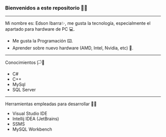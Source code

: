 ### Bienvenidos a este repositorio 👋:stuck_out_tongue_winking_eye:
___
Mi nombre es: Edson Ibarra:sparkles:, me gusta la tecnología, especialmente el apartado para hardware de PC :computer:.
- Me gusta la Programación ⌨️.
- Aprender sobre nuevo hardware (AMD, Intel, Nvidia, etc) 🏢.
___
Conocimientos 🏳️🍎
- C#
- C++
- MySql
- SQL Server
___
Herramientas empleadas para desarrollar 🧰📲
- Visual Studio IDE
- Intellij IDEA (JetBrains)
- SSMS
- MySQL Workbench
